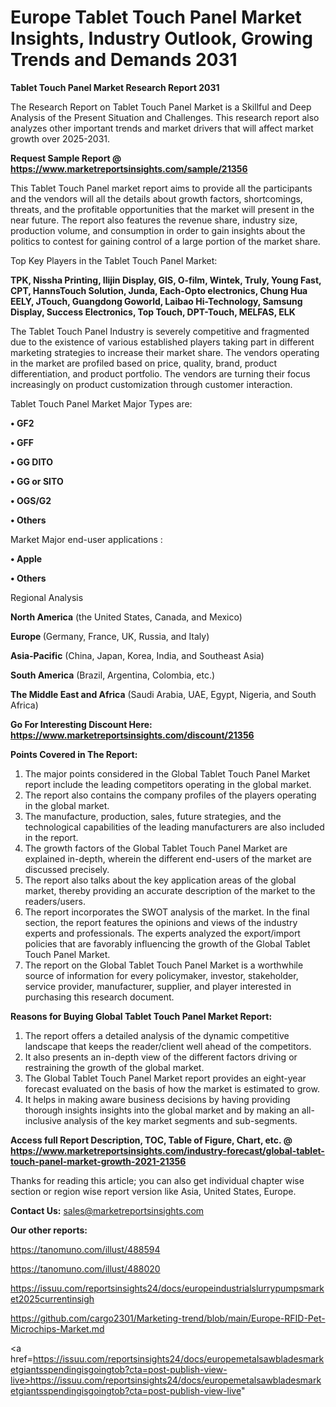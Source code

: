 # Europe Tablet Touch Panel Market Insights, Industry Outlook, Growing Trends and Demands 2031

<strong>Tablet Touch Panel Market Research Report 2031</strong>

The Research Report on Tablet Touch Panel Market is a Skillful and Deep Analysis of the Present Situation and Challenges. This research report also analyzes other important trends and market drivers that will affect market growth over 2025-2031.

<strong>Request Sample Report @ <a href=https://www.marketreportsinsights.com/sample/21356>https://www.marketreportsinsights.com/sample/21356</a></strong>

This Tablet Touch Panel market report aims to provide all the participants and the vendors will all the details about growth factors, shortcomings, threats, and the profitable opportunities that the market will present in the near future. The report also features the revenue share, industry size, production volume, and consumption in order to gain insights about the politics to contest for gaining control of a large portion of the market share.

Top Key Players in the Tablet Touch Panel Market:

<strong>TPK, Nissha Printing, Ilijin Display, GIS, O-film, Wintek, Truly, Young Fast, CPT, HannsTouch Solution, Junda, Each-Opto electronics, Chung Hua EELY, JTouch, Guangdong Goworld, Laibao Hi-Technology, Samsung Display, Success Electronics, Top Touch, DPT-Touch, MELFAS, ELK</strong>

The Tablet Touch Panel Industry is severely competitive and fragmented due to the existence of various established players taking part in different marketing strategies to increase their market share. The vendors operating in the market are profiled based on price, quality, brand, product differentiation, and product portfolio. The vendors are turning their focus increasingly on product customization through customer interaction.

Tablet Touch Panel Market Major Types are:

<strong>• GF2

• GFF

• GG DITO

• GG or SITO

• OGS/G2

• Others</strong>

Market Major end-user applications :

<strong>• Apple

• Others</strong>

Regional Analysis

</u><strong><b>North America</b></strong> (the United States, Canada, and Mexico)

<strong><b>Europe </b></strong>(Germany, France, UK, Russia, and Italy)

<strong><b>Asia-Pacific</b></strong> (China, Japan, Korea, India, and Southeast Asia)

<strong><b>South America</b></strong> (Brazil, Argentina, Colombia, etc.)

<strong><b>The Middle East and Africa</b></strong> (Saudi Arabia, UAE, Egypt, Nigeria, and South Africa)

<strong>Go For Interesting Discount Here: <a href=https://www.marketreportsinsights.com/discount/21356>https://www.marketreportsinsights.com/discount/21356</a></strong>

<strong>Points Covered in The Report:</strong>
<ol>
  <li>The major points considered in the Global Tablet Touch Panel Market report include the leading competitors operating in the global market.</li>
  <li>The report also contains the company profiles of the players operating in the global market.</li>
  <li>The manufacture, production, sales, future strategies, and the technological capabilities of the leading manufacturers are also included in the report.</li>
  <li>The growth factors of the Global Tablet Touch Panel Market are explained in-depth, wherein the different end-users of the market are discussed precisely.</li>
  <li>The report also talks about the key application areas of the global market, thereby providing an accurate description of the market to the readers/users.</li>
  <li>The report incorporates the SWOT analysis of the market. In the final section, the report features the opinions and views of the industry experts and professionals. The experts analyzed the export/import policies that are favorably influencing the growth of the Global Tablet Touch Panel Market.</li>
  <li>The report on the Global Tablet Touch Panel Market is a worthwhile source of information for every policymaker, investor, stakeholder, service provider, manufacturer, supplier, and player interested in purchasing this research document.</li>
</ol>
<strong>Reasons for Buying Global Tablet Touch Panel Market Report:</strong>

<ol>
  <li>The report offers a detailed analysis of the dynamic competitive landscape that keeps the reader/client well ahead of the competitors.</li>
  <li>It also presents an in-depth view of the different factors driving or restraining the growth of the global market.</li>
  <li>The Global Tablet Touch Panel Market report provides an eight-year forecast evaluated on the basis of how the market is estimated to grow.</li>
  <li>It helps in making aware business decisions by having providing thorough insights insights into the global market and by making an all-inclusive analysis of the key market segments and sub-segments.</li>
</ol>
<strong>Access full Report Description, TOC, Table of Figure, Chart, etc. @ <a href=https://www.marketreportsinsights.com/industry-forecast/global-tablet-touch-panel-market-growth-2021-21356>https://www.marketreportsinsights.com/industry-forecast/global-tablet-touch-panel-market-growth-2021-21356</a></strong>


Thanks for reading this article; you can also get individual chapter wise section or region wise report version like Asia, United States, Europe.

<strong>Contact Us:</strong>
sales@marketreportsinsights.com

<strong>Our other reports:</strong>

<a href=https://tanomuno.com/illust/488594>https://tanomuno.com/illust/488594</a>

<a href=https://tanomuno.com/illust/488020>https://tanomuno.com/illust/488020</a>

<a href=https://issuu.com/reportsinsights24/docs/europeindustrialslurrypumpsmarket2025currentinsigh>https://issuu.com/reportsinsights24/docs/europeindustrialslurrypumpsmarket2025currentinsigh</a>

<a href=https://github.com/cargo2301/Marketing-trend/blob/main/Europe-RFID-Pet-Microchips-Market.md>https://github.com/cargo2301/Marketing-trend/blob/main/Europe-RFID-Pet-Microchips-Market.md</a>

<a href=https://issuu.com/reportsinsights24/docs/europemetalsawbladesmarketgiantsspendingisgoingtob?cta=post-publish-view-live>https://issuu.com/reportsinsights24/docs/europemetalsawbladesmarketgiantsspendingisgoingtob?cta=post-publish-view-live</a>"
